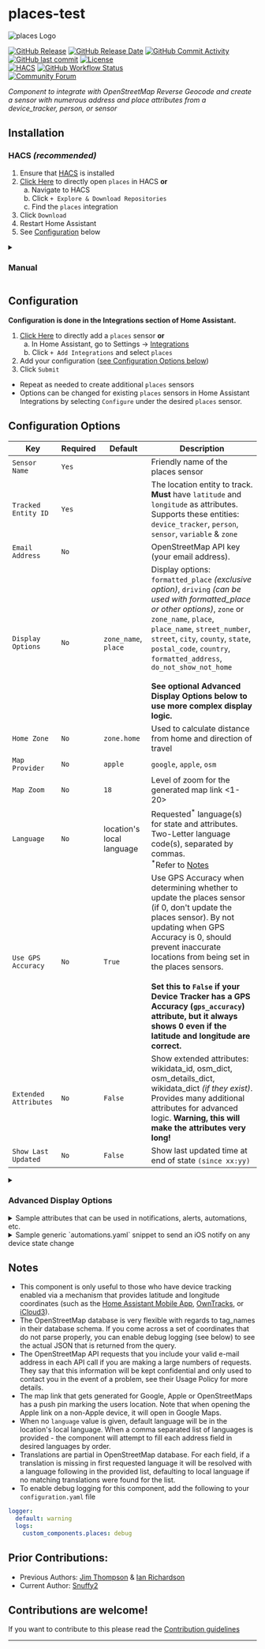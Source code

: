 # places-test
<picture>
  <img alt="places Logo" src="https://github.com/custom-components/places/raw/master/logo/icon.png">
</picture>

[![GitHub Release](https://img.shields.io/github/release/custom-components/places.svg?style=for-the-badge)](https://github.com/custom-components/places/releases)
[![GitHub Release Date](https://img.shields.io/github/release-date/custom-components/places?label=Last%20Release&style=for-the-badge)](https://github.com/custom-components/places)
[![GitHub Commit Activity](https://img.shields.io/github/commit-activity/y/custom-components/places.svg?style=for-the-badge)](https://github.com/custom-components/places/commits/master)
[![GitHub last commit](https://img.shields.io/github/last-commit/custom-components/places?style=for-the-badge)](https://github.com/custom-components/places)
[![License](https://img.shields.io/github/license/custom-components/places?color=blue&style=for-the-badge)](LICENSE)<br/>
[![HACS](https://img.shields.io/badge/HACS-Default-blue.svg?style=for-the-badge)](https://github.com/hacs/integration)
[![GitHub Workflow Status](https://img.shields.io/github/actions/workflow/status/custom-components/places/ha_and_hacs_validate.yml?branch=master&style=for-the-badge)](https://github.com/custom-components/places)<br/>
[![Community Forum](https://img.shields.io/badge/community-forum-orange.svg?label=HA%20Community&style=for-the-badge)](https://community.home-assistant.io/t/reverse-geocode-sensor-places-using-openstreetmap-custom-component)

_Component to integrate with OpenStreetMap Reverse Geocode and create a sensor with numerous address and place attributes from a device_tracker, person, or sensor_

## Installation
### HACS *(recommended)*
1. Ensure that [HACS](https://hacs.xyz/) is installed
1. [Click Here](https://my.home-assistant.io/redirect/hacs_repository/?owner=custom-components&repository=places) to directly open `places` in HACS **or**<br/>
  a. Navigate to HACS<br/>
  b. Click `+ Explore & Download Repositories`<br/>
  c. Find the `places` integration <br/>
1. Click `Download`
1. Restart Home Assistant
1. See [Configuration](#configuration) below

<details>
<summary><h3>Manual</h3></summary>

You probably <u>do not</u> want to do this! Use the HACS method above unless you know what you are doing and have a good reason as to why you are installing manually

1. Using the tool of choice open the directory (folder) for your HA configuration (where you find `configuration.yaml`)
1. If you do not have a `custom_components` directory there, you need to create it
1. In the `custom_components` directory create a new folder called `places`
1. Download _all_ the files from the `custom_components/places/` directory in this repository
1. Place the files you downloaded in the new directory you created
1. Restart Home Assistant
1. See [Configuration](#configuration) below

Using your HA configuration directory as a starting point you should now also have this:
```text
custom_components/places/__init__.py
custom_components/places/config_flow.py
custom_components/places/const.py
custom_components/places/manifest.json
custom_components/places/sensor.py
custom_components/places/strings.json
custom_components/places/translations
custom_components/places/translations/en.json
```
</details>

## Configuration
**Configuration is done in the Integrations section of Home Assistant.**
1. [Click Here](https://my.home-assistant.io/redirect/config_flow_start/?domain=places) to directly add a `places` sensor **or**<br/>
  a. In Home Assistant, go to Settings -> [Integrations](https://my.home-assistant.io/redirect/integrations/)<br/>
  b. Click `+ Add Integrations` and select `places`<br/>
1. Add your configuration ([see Configuration Options below](#configuration-options))
1. Click `Submit`
* Repeat as needed to create additional `places` sensors
* Options can be changed for existing `places` sensors in Home Assistant Integrations by selecting `Configure` under the desired  `places` sensor.

## Configuration Options

Key | Required | Default | Description |
-- | -- | -- | --
`Sensor Name` | `Yes` | | Friendly name of the places sensor
`Tracked Entity ID` | `Yes` | | The location entity to track. **Must** have `latitude` and `longitude` as attributes. Supports these entities: `device_tracker`, `person`, `sensor`, `variable` & `zone`
`Email Address` | `No` | | OpenStreetMap API key (your email address).
`Display Options` | `No` | `zone_name`, `place` | Display options: `formatted_place` *(exclusive option)*, `driving` *(can be used with formatted_place or other options)*, `zone` or `zone_name`, `place`, `place_name`, `street_number`, `street`, `city`, `county`, `state`, `postal_code`, `country`, `formatted_address`, `do_not_show_not_home`<br /><br />**See optional Advanced Display Options below to use more complex display logic.**
`Home Zone` | `No` | `zone.home` | Used to calculate distance from home and direction of travel
`Map Provider` | `No` | `apple` | `google`, `apple`, `osm`
`Map Zoom` | `No` | `18` | Level of zoom for the generated map link <1-20>
`Language` | `No` |location's local language | Requested<sup>\*</sup> language(s) for state and attributes. Two-Letter language code(s), separated by commas.<br /><sup>\*</sup>Refer to [Notes](#notes)
`Use GPS Accuracy` | `No` | `True` | Use GPS Accuracy when determining whether to update the places sensor (if 0, don't update the places sensor). By not updating when GPS Accuracy is 0, should prevent inaccurate locations from being set in the places sensors.<br /><br />**Set this to `False` if your Device Tracker has a GPS Accuracy (`gps_accuracy`) attribute, but it always shows 0 even if the latitude and longitude are correct.**
`Extended Attributes` | `No` | `False` | Show extended attributes: wikidata_id, osm_dict, osm_details_dict, wikidata_dict *(if they exist)*. Provides many additional attributes for advanced logic. **Warning, this will make the attributes very long!**
`Show Last Updated` | `No` | `False` | Show last updated time at end of state `(since xx:yy)`

<details>
<summary><h3>Advanced Display Options</h3></summary>

To use, simply enter your advanced options into the `display_options` text area. Any display_options that contain `[]` or `()` will be processed with the Advanced Display Options.<br />
__Tip:__ _Build your advanced display options string in a text editor and copy/paste it into display_options field as it is pretty small._

### __Brackets [ ]:__ Fields to show if initial field is blank or empty<br />
These can be nested.
#### Examples

* `name[type]` will show the name, but if name is blank, will show the type instead. If type is also blank, nothing will show for that field
* `name[type[category]]` will show the name, but if name is blank, will show the type instead, but if type is blank, will show the category. If category is also blank, nothing will show for that field.

### __Parenthesis ( ):__ Inclusion/Exclusion Logic to filter the field<br />
#### To include/exclude based on the main field

* __Include:__ Set the first item inside the parenthesis to + to only show the field if it equals one of the states listed
* __Exclude:__ Set the first item inside the parenthesis to - to only show the field if doesn't equal one of the states listed
* If + or - isn't listed as the first item inside the parenthesis, include(+) is assumed.

  #### Examples

  * `type(-, house)` will show type if it is anything but "house"
  * `type(+, house)` will show type only if it is "house"
  * `type(house)` same as `type(+, house)`
  * `type(-, house, retail)` will show type if it is anything but "house" or "retail"
  * `type(+, house, retail)` will show type only if it is "house" or "retail"

#### To include/exclude based on other fields

* __Include:__ List the field to test followed by another set of parenthesis. In there, set the first item inside the parenthesis to + to only show the main field if the field to be tested equals one of the states listed
* __Exclude:__ List the field to test followed by another set of parenthesis. In there, set the first item inside the parenthesis to - to only show the main field if the field to be tested doesn't equal one of the states listed
* As above, if + or - isn't listed as the first item inside the parenthesis, include(+) is assumed.

  #### Examples

  * `type(category(-, highway))` will show type if category is anything but "highway"
  * `type(category(+, highway))` will show type only if category is "highway"
  * `type(category(highway))` same as `type(category(+, highway))`
  * `type(category(-, highway, building))` will show type if category is anything but "highway" or "building"
  * `type(category(+, highway, building))` will show type only if category is "highway" or "building"

#### The two types of include/excludes can also be combined

* `type(-,motorway, category(-, highway, building))` will show type if it is not "motorway" and if category is not "highway" or "building"

### Brackets and Parenthesis can also be combined

* To recreate `place`:
```
name_no_dupe, category(-, place), type(-, yes), neighborhood, house_number, street
```
* To recreate `formatted_place`:
```
zone_name[driving, name_no_dupe[type(-, unclassified, category(-, highway))[category(-, highway)], house_number, route_number(type(+, motorway, trunk))[street[route_number]], neighborhood(type(house))], city_clean[county], state_abbr]
```

### Fields

* `driving`
* `name` (Synonym: `place_name`)
* `name_no_dupe` (Synonym: `place_name_no_dupe`)
  * _Will be blank if the name is the same as one of the other attributes_
* `type` (Synonym: `place_type`)
* `category` (Synonym: `place_category`)
* `street_number` (Synonym: `house_number`)
* `street`
* `route_number` (Synonym: `street_ref`)
* `neighborhood` (Synonyms: `neighbourhood`, `place_neighborhood`, `place_neighbourhood`)
* `city`
* `city_clean`
  * _`city` but removes "Township" and moves "City" to the end if it starts with "City of"_
* `postal_town` (Synonyms: `borough`, `suburb`)
* `state` (Synonym: `region`)
* `state_abbr`
* `county`
* `country`
* `country_code`
* `zip_code` (Synonym: `postal_code`)
* `latitude`
* `longitude`
* `zone`
* `zone_name`

__Note:__ `place` and `formatted_place` are not valid fields in the advanced display options. See examples [above](#brackets-and-parenthesis-can-also-be-combined) for how to recreate them.

-------
</details>

<details>
<summary>Sample attributes that can be used in notifications, alerts, automations, etc.</summary>

```json
{
  "formatted_address": "Richmond Hill GO Station, 6, Newkirk Road, Beverley Acres, Richmond Hill, York Region, Ontario, L4C 1B3, Canada",
  "friendly_name": "sharon",
  "current_latitude": "43.874149009154095",
  "distance_from_home_km": 7.24,
  "country": "Canada",
  "postal_code": "L4C 1B3",
  "direction_of_travel": "towards home",
  "neighbourhood": "Beverley Acres",
  "entity_picture": "/local/sharon.png",
  "street_number": "6",
  "devicetracker_entityid": "device_tracker.sharon_iphone7",
  "home_longitude": "-79.7323453871",
  "devicetracker_zone": "not_home",
  "distance_from_home_m": 17239.053,
  "home_latitude": "43.983234888",
  "previous_location": "43.86684124904056,-79.4253896502715",
  "previous_longitude": "-79.4253896502715",
  "place_category": "building",
  "map_link": "https://maps.apple.com/maps/?ll=43.874149009154095,-79.42642783709209&z=18",
  "last_changed": "2018-05-02 13:44:51.019837",
  "state_province": "Ontario",
  "county": "York Region",
  "current_longitude": "-79.42642783709209",
  "current_location": "43.874149009154095,-79.42642783709209",
  "place_type": "building",
  "previous_latitude": "43.86684124904056",
  "place_name": "Richmond Hill GO Station",
  "street": "Newkirk Road",
  "city": "Richmond Hill",
  "home_zone": "zone.sharon_home"
}
```
</details>

<details>
<summary>Sample generic `automations.yaml` snippet to send an iOS notify on any device state change</summary>

(the only difference is the second one uses a condition to only trigger for a specific user)
```yaml
- alias: ReverseLocateEveryone
  initial_state: 'on'
  trigger:
    platform: event
    event_type: places_state_update
  action:
  - service: notify.ios_jim_iphone8
    data_template:
      title: 'ReverseLocate: {{ trigger.event.data.entity }} ({{ trigger.event.data.devicetracker_zone }}) {{ trigger.event.data.place_name }}'
      message: |-
        {{ trigger.event.data.entity }} ({{ trigger.event.data.devicetracker_zone }})
        {{ trigger.event.data.place_name }}
        {{ trigger.event.data.distance_from_home_km }} km from home and traveling {{ trigger.event.data.direction_of_travel }}
        {{ trigger.event.data.to_state }} ({{ trigger.event.data.last_changed }})
      data:
        attachment:
          url: '{{ trigger.event.data.map_link }}'
          hide_thumbnail: false

- alias: ReverseLocateAidan
  initial_state: 'on'
  trigger:
    platform: event
    event_type: places_state_update
  condition:
    condition: template
    value_template: '{{ trigger.event.data.entity == "aidan" }}'
  action:
  - service: notify.ios_jim_iphone8
    data_template:
      title: 'ReverseLocate: {{ trigger.event.data.entity }} ({{ trigger.event.data.devicetracker_zone }}) {{ trigger.event.data.place_name }}'
      message: |-
        {{ trigger.event.data.entity }} ({{ trigger.event.data.devicetracker_zone }})
        {{ trigger.event.data.place_name }}
        {{ trigger.event.data.distance_from_home_km }} km from home and traveling {{ trigger.event.data.direction_of_travel }}
        {{ trigger.event.data.to_state }} ({{ trigger.event.data.last_changed }})
      data:
        attachment:
          url: '{{ trigger.event.data.map_link }}'
          hide_thumbnail: false
```
</details>

## Notes
* This component is only useful to those who have device tracking enabled via a mechanism that provides latitude and longitude coordinates (such as the [Home Assistant Mobile App](https://www.home-assistant.io/integrations/mobile_app/), [OwnTracks](https://www.home-assistant.io/integrations/owntracks/), or [iCloud3](https://github.com/gcobb321/icloud3)).
* The OpenStreetMap database is very flexible with regards to tag_names in their database schema.  If you come across a set of coordinates that do not parse properly, you can enable debug logging (see below) to see the actual JSON that is returned from the query.
* The OpenStreetMap API requests that you include your valid e-mail address in each API call if you are making a large numbers of requests.  They say that this information will be kept confidential and only used to contact you in the event of a problem, see their Usage Policy for more details.
* The map link that gets generated for Google, Apple or OpenStreetMaps has a push pin marking the users location. Note that when opening the Apple link on a non-Apple device, it will open in Google Maps.
* When no `language` value is given, default language will be in the location's local language. When a comma separated list of languages is provided - the component will attempt to fill each address field in desired languages by order.
* Translations are partial in OpenStreetMap database. For each field, if a translation is missing in first requested language it will be resolved with a language following in the provided list, defaulting to local language if no matching translations were found for the list.
* To enable debug logging for this component, add the following to your `configuration.yaml` file
```yaml
logger:
  default: warning
  logs:
    custom_components.places: debug  
```

## Prior Contributions:
* Previous Authors: [Jim Thompson](https://github.com/tenly2000) & [Ian Richardson](https://github.com/iantrich)
* Current Author: [Snuffy2](https://github.com/Snuffy2)

## Contributions are welcome!
If you want to contribute to this please read the [Contribution guidelines](CONTRIBUTING.md)
***
[places]: https://github.com/custom-components/places
<!--- ![GitHub all releases](https://img.shields.io/github/downloads/custom-components/places/total?style=for-the-badge)
![GitHub release (latest by SemVer)](https://img.shields.io/github/downloads/custom-components/places/latest/total?style=for-the-badge)<br/> -->
